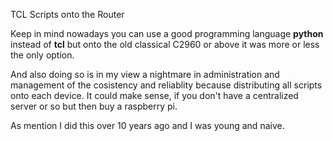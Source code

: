 TCL Scripts onto the Router

Keep in mind nowadays you can use a good programming language <b>python</b> instead of <b>tcl</b> but onto the old classical C2960 or above it was more or less the only option.

And also doing so is in my view a nightmare in administration and management of the cosistency and reliablity because distributing all scripts onto each device.
It could make sense, if you don't have a centralized server or so but then buy a raspberry pi.

As mention I did this over 10 years ago and I was young and naive.
